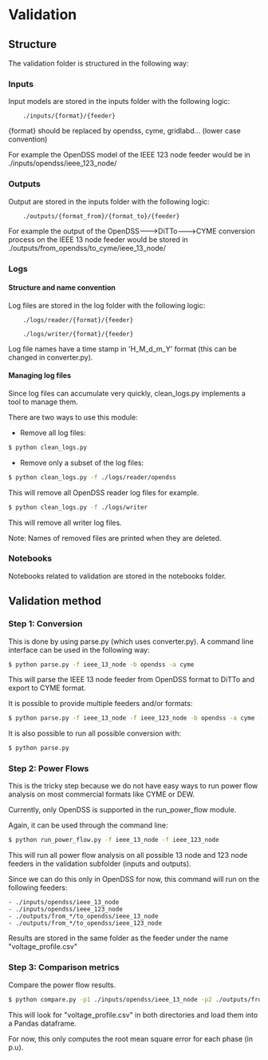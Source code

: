 # Validation

## Structure

The validation folder is structured in the following way:

### Inputs

Input models are stored in the inputs folder with the following logic:

		./inputs/{format}/{feeder}

{format} should be replaced by opendss, cyme, gridlabd... (lower case convention)

For example the OpenDSS model of the IEEE 123 node feeder would be in ./inputs/opendss/ieee_123_node/

### Outputs

Output are stored in the inputs folder with the following logic:

		./outputs/{format_from}/{format_to}/{feeder}

For example the output of the OpenDSS--->DiTTo--->CYME conversion process on the IEEE 13 node feeder would be stored in ./outputs/from_opendss/to_cyme/ieee_13_node/

### Logs

#### Structure and name convention

Log files are stored in the log folder with the following logic:

		./logs/reader/{format}/{feeder}

		./logs/writer/{format}/{feeder}

Log file names have a time stamp in 'H_M_d_m_Y' format (this can be changed in converter.py).

#### Managing log files

Since log files can accumulate very quickly, clean_logs.py implements a tool to manage them.

There are two ways to use this module:

- Remove all log files:

```bash
$ python clean_logs.py
```

- Remove only a subset of the log files:

```bash
$ python clean_logs.py -f ./logs/reader/opendss
```

This will remove all OpenDSS reader log files for example.

```bash
$ python clean_logs.py -f ./logs/writer
```

This will remove all writer log files.

Note: Names of removed files are printed when they are deleted.

### Notebooks

Notebooks related to validation are stored in the notebooks folder.

## Validation method

### Step 1: Conversion

This is done by using parse.py (which uses converter.py). A command line interface can be used in the following way:

```bash
$ python parse.py -f ieee_13_node -b opendss -a cyme
```

This will parse the IEEE 13 node feeder from OpenDSS format to DiTTo and export to CYME format.

It is possible to provide multiple feeders and/or formats:

```bash
$ python parse.py -f ieee_13_node -f ieee_123_node -b opendss -a cyme -a gridlabd
```

It is also possible to run all possible conversion with:

```bash
$ python parse.py
```

### Step 2: Power Flows

This is the tricky step because we do not have easy ways to run power flow analysis on most commercial formats like CYME or DEW.

Currently, only OpenDSS is supported in the run_power_flow module.

Again, it can be used through the command line:

```bash
$ python run_power_flow.py -f ieee_13_node -f ieee_123_node
```

This will run all power flow analysis on all possible 13 node and 123 node feeders in the validation subfolder (inputs and outputs).

Since we can do this only in OpenDSS for now, this command will run on the following feeders:

	- ./inputs/opendss/ieee_13_node
	- ./inputs/opendss/ieee_123_node
	- ./outputs/from_*/to_opendss/ieee_13_node
	- ./outputs/from_*/to_opendss/ieee_123_node

Results are stored in the same folder as the feeder under the name "voltage_profile.csv"

### Step 3: Comparison metrics

Compare the power flow results.

```bash
$ python compare.py -p1 ./inputs/opendss/ieee_13_node -p2 ./outputs/from_cyme/to_opendss/ieee_13_node
```

This will look for "voltage_profile.csv" in both directories and load them into a Pandas dataframe.

For now, this only computes the root mean square error for each phase (in p.u).
